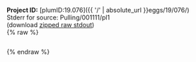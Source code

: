 **Project ID:** [plumID:19.076]({{ '/' | absolute_url }}eggs/19/076/)  
Stderr for source:  Pulling/001111/pl1   
(download [zipped raw stdout](pl1.plumed_master.stdout.txt.zip))  
{% raw %}
<pre>
</pre>
{% endraw %}
